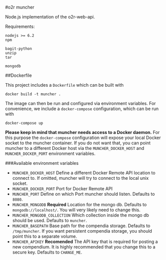 #o2r muncher

Node.js implementation of the o2r-web-api.

Requirements:

```
nodejs >= 6.2
npm

bagit-python
unzip
tar

mongodb
```

##Dockerfile

This project includes a `Dockerfile` which can be built with
```
docker build -t muncher .
```

The image can then be run and configured via environment variables. For convenience,
we include a `docker-compose` configuration, which can be run with

```
docker-compose up
```

__Please keep in mind that muncher needs access to a Docker daemon.__ For this
purpose the `docker-compose` configuration will expose your local Docker socket
to the muncher container. If you do not want that, you can point muncher to a
different Docker host via the `MUNCHER_DOCKER_HOST` and `MUNCHER_DOCKER_PORT`
environment variables.

###Available environment variables

* `MUNCHER_DOCKER_HOST`
  Define a different Docker Remote API location to connect to. If omitted, muncher will try to connect to the local unix socket.
* `MUNCHER_DOCKER_PORT`
  Port for Docker Remote API
* `MUNCHER_PORT`
  Define on which Port muncher should listen. Defaults to `8080`.
* `MUNCHER_MONGODB` __Required__
  Location for the mongo db. Defaults to `mongodb://localhost/`. You will very likely need to change this.
* `MUNCHER_MONGODB_COLLECTION`
  Which collection inside the mongo db should be used. Defaults to `muncher`.
* `MUNCHER_BASEPATH`
  Base path for the compendia storage. Defaults to `/tmp/muncher`. If you want persistent compendia storage, you should point this to a separate volume.
* `MUNCHER_APIKEY` __Recomended__
  The API key that is required for posting a new compendium. It is highly recommended that you change this to a secure key. Defaults to `CHANGE_ME`.
